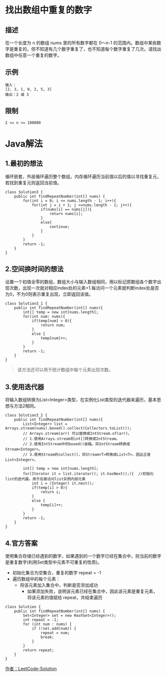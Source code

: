 # 找出数组中重复的数字
## 描述
在一个长度为 n 的数组 nums 里的所有数字都在 0～n-1 的范围内。数组中某些数字是重复的，但不知道有几个数字重复了，也不知道每个数字重复了几次。请找出数组中任意一个重复的数字。

## 示例
```shell
输入：
[2, 3, 1, 0, 2, 5, 3]
输出：2 或 3 
```

## 限制
`2 <= n <= 100000`

# Java解法
## 1.最初的想法
循环嵌套，外层循环遍历整个数组，内存循环遍历当前值以后的值以寻找重复元，若找到重复元则返回当前值。
```
class Solution3 {
    public int findRepeatNumber(int[] nums) {
        for(int i = 0; i <= nums.length - 1; i++){
            for(int j = i + 1; j <=nums.length - 1; j++){
                if(nums[i] == nums[j]){
                    return nums[i];
                }
                else{
                    continue;
                }
            }
        }
        return -1;
    }
}
```

## 2.空间换时间的想法
设置一个初值全零的数组，数组大小与输入数组相同，用以标记原数组各个数字出现次数，出现一次就对相应index处的元素+1.每访问一个元素就判断index处是否为0，不为0则表示重复出现，立即返回该值。
```
class Solution3_1 {
    public int findRepeatNumber(int[] nums){
        int[] temp = new int[nums.length];
        for(int num: nums){
            if(temp[num] > 0){
                return num;
            }
            else {
                temp[num]++;
            }
        }
        return -1;
    }
}
```
>该方法还可以用于统计数组中每个元素出现次数。

## 3.使用迭代器
将输入数组转换为List\<Integer>类型，在实例化List类型的迭代器来遍历，基本思想与方法2相同。
```
class Solution3_2 {
    public int findRepeatNumber(int[] nums){
        List<Integer> list = Arrays.stream(nums).boxed().collect(Collectors.toList());
        // Arrays.stream(arr) 可以替换成IntStream.of(arr)。
        // 1.使用Arrays.stream将int[]转换成IntStream。
        // 2.使用IntStream中的boxed()装箱。将IntStream转换成Stream<Integer>。
        // 3.使用Stream的collect()，将Stream<T>转换成List<T>，因此正是List<Integer>。

        int[] temp = new int[nums.length];
        for(Iterator it = list.iterator(); it.hasNext();){  //初始化list的迭代器，用于后面访问list实例内部元素
            int i = (Integer) it.next();
            if(temp[i] > 0){
                return i;
            }
            else {
                temp[i]++;
            }
        }
        return -1;
    }
}
```

## 4.官方答案
使用集合存储已经遇到的数字，如果遇到的一个数字已经在集合中，则当前的数字是重复数字(利用Set类型中元素不可重复的性质)。
* 初始化集合为空集合，重复的数字 repeat = -1
* 遍历数组中的每个元素：
  * 将该元素加入集合中，判断是否添加成功
    * 如果添加失败，说明该元素已经在集合中，因此该元素是重复元素，将该元素的值赋给 repeat，并结束遍历
```
class Solution {
    public int findRepeatNumber(int[] nums) {
        Set<Integer> set = new HashSet<Integer>();
        int repeat = -1;
        for (int num : nums) {
            if (!set.add(num)) {
                repeat = num;
                break;
            }
        }
        return repeat;
    }
}
```
[作者：LeetCode-Solution](https://leetcode-cn.com/problems/shu-zu-zhong-zhong-fu-de-shu-zi-lcof/solution/mian-shi-ti-03-shu-zu-zhong-zhong-fu-de-shu-zi-b-4/)
